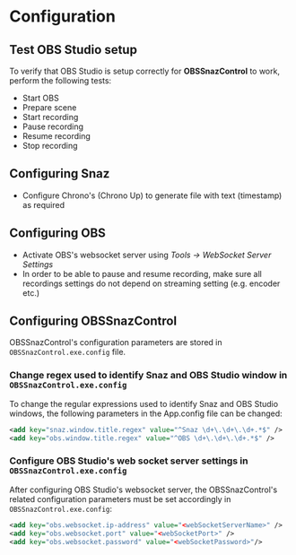 # Configuration

## Test OBS Studio setup

To verify that OBS Studio is setup correctly for **OBSSnazControl** to work, perform the following tests:

- Start OBS
- Prepare scene
- Start recording
- Pause recording
- Resume recording
- Stop recording

## Configuring Snaz

- Configure Chrono's (Chrono Up) to generate file with text (timestamp) as required

## Configuring OBS

- Activate OBS's websocket server using *Tools -> WebSocket Server Settings*
- In order to be able to pause and resume recording, make sure all recordings settings do not depend on streaming setting (e.g. encoder etc.)

## Configuring OBSSnazControl

OBSSnazControl's configuration parameters are stored in `OBSSnazControl.exe.config` file.

### Change regex used to identify Snaz and OBS Studio window in `OBSSnazControl.exe.config`

To change the regular expressions used to identify Snaz and OBS Studio windows, the following parameters in the App.config file can be changed:

```xml
<add key="snaz.window.title.regex" value="^Snaz \d+\.\d+\.\d+.*$" />
<add key="obs.window.title.regex" value="^OBS \d+\.\d+\.\d+.*$" />
```

### Configure OBS Studio's web socket server settings in `OBSSnazControl.exe.config`

After configuring OBS Studio's websocket server, the OBSSnazControl's related configuration parameters must be set accordingly in `OBSSnazControl.exe.config`:

```xml
<add key="obs.websocket.ip-address" value="<webSocketServerName>" />
<add key="obs.websocket.port" value="<webSocketPort>" />
<add key="obs.websocket.password" value="<webSocketPassword>"/>
```